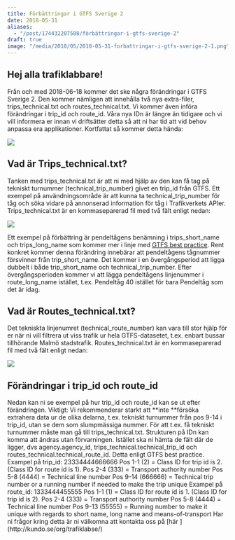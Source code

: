 ```yaml
---
title: Förbättringar i GTFS Sverige 2
date: 2018-05-31
aliases:
  - "/post/174432207508/förbättringar-i-gtfs-sverige-2"
draft: true
image: "/media/2018/05/2018-05-31-forbattringar-i-gtfs-sverige-2-1.png"
---
```


 <h2>Hej alla trafiklabbare!</h2>
Från och med 2018-06-18 kommer det ske några förändringar i GTFS Sverige 2. Den kommer nämligen att innehålla två nya extra-filer, trips_technical.txt och routes_technical.txt. Vi kommer även införa förändringar i trip_id och route_id. Våra nya IDn är längre än tidigare och vi vill informera er innan vi driftsätter detta så att ni har tid att vid behov anpassa era applikationer.
Kortfattat så kommer detta hända:


![](/media/2018/05/2018-05-31-forbattringar-i-gtfs-sverige-2-1.png)

<h2>Vad är Trips_technical.txt?</h2>
Tanken med trips_technical.txt är att ni med hjälp av den kan få tag på tekniskt turnummer (technical_trip_number) givet en trip_id från GTFS. Ett exempel på användningsområde är att kunna ta technical_trip_number för tåg och söka vidare på annonserad information för tåg i Trafikverkets APIer. Trips_technical.txt är en kommaseparerad fil med två fält enligt nedan:


![](/media/2018/05/2018-05-31-forbattringar-i-gtfs-sverige-2-2.jpg)


Ett exempel på förbättring är pendeltågens benämning i trips_short_name och trips_long_name som kommer mer i linje med [GTFS best practice](http://gtfs.org/best-practices/). Rent konkret kommer denna förändring innebärar att pendeltågens tågnummer försvinner från trip_short_name. Det kommer i en övergångsperiod att ligga dubbelt i både trip_short_name och technical_trip_number. Efter övergångsperioden kommer vi att lägga pendeltågens linjenummer i route_long_name istället, t.ex. Pendeltåg 40 istället för bara Pendeltåg som det är idag.
<h2>Vad är Routes_technical.txt?</h2>
Det tekniskta linjenumret (technical_route_number) kan vara till stor hjälp för er när ni vill filtrera ut viss trafik ur hela GTFS-datasetet, t.ex. enbart bussar tillhörande Malmö stadstrafik. Routes_technical.txt är en kommaseparerad fil med två fält enligt nedan:


![](/media/2018/05/2018-05-31-forbattringar-i-gtfs-sverige-2-3.jpg)

<h2>Förändringar i trip_id och route_id</h2>
Nedan kan ni se exempel på hur trip_id och route_id kan se ut efter förändringen.
Viktigt: Vi rekommenderar starkt att **inte **försöka extrahera data ur de olika delarna, t.ex. tekniskt turnummer från pos 9-14 i trip_id, utan se dem som slumpmässiga nummer. För att t.ex. få tekniskt turnummer måste man gå till trips_technical.txt. Strukturen på IDn kan komma att ändras utan förvarningen. Istället ska ni hämta de fält där de ligger, dvs agency.agency_id, trips_technical.technical_trip_id och routes_technical.technical_route_id. Detta enligt GTFS best practice.
Exampel på trip_id: 23334444666666
Pos 1-1 (2) = Class ID for trip id is 2. (Class ID for route id is 1).
Pos 2-4 (333) = Transport authority number
Pos 5-8 (4444) = Technical line number
Pos 9-14 (666666) = Technical trip number or a running number if needed to make the trip unique
Exampel på route_id: 1333444455555
Pos 1-1 (1) = Class ID for route id is 1. (Class ID for trip id is 2).
Pos 2-4 (333) = Transport authority number
Pos 5-8 (4444) = Technical line number
Pos 9-13 (55555) = Running number to make it unique with regards to short name, long name and means-of-transport
Har ni frågor kring detta är ni välkomna att kontakta oss på [här ](http://kundo.se/org/trafiklabse/)
 
